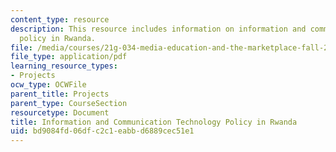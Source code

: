 ```yaml
---
content_type: resource
description: This resource includes information on information and communication technology
  policy in Rwanda.
file: /media/courses/21g-034-media-education-and-the-marketplace-fall-2005/bd9084fd06dfc2c1eabbd6889cec51e1_MIT21G_034F05_ictpolicyrwa.pdf
file_type: application/pdf
learning_resource_types:
- Projects
ocw_type: OCWFile
parent_title: Projects
parent_type: CourseSection
resourcetype: Document
title: Information and Communication Technology Policy in Rwanda
uid: bd9084fd-06df-c2c1-eabb-d6889cec51e1
---
```

